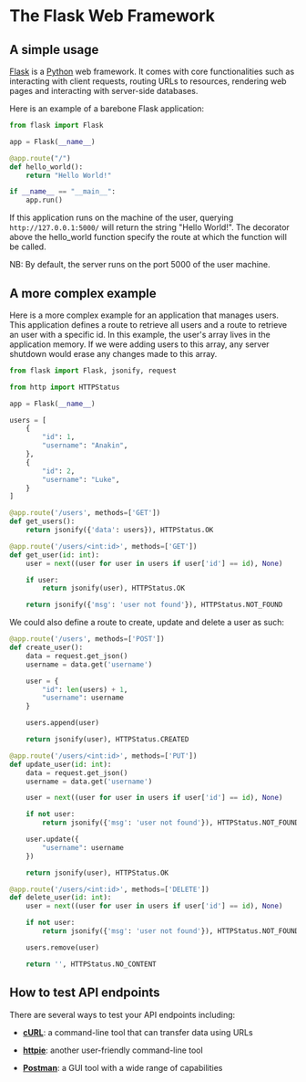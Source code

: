# The Flask Web Framework

## A simple usage

[Flask](https://flask.palletsprojects.com/en/1.1.x/) is a [Python](https://en.wikipedia.org/wiki/Python_%28programming_language%29) web framework. It comes with core functionalities such as interacting with client requests, routing URLs to resources, rendering web pages and interacting with server-side databases.

Here is an example of a barebone Flask application:

```python
from flask import Flask

app = Flask(__name__)

@app.route("/")
def hello_world():
    return "Hello World!"

if __name__ == "__main__":
    app.run()
```

If this application runs on the machine of the user, querying `http://127.0.0.1:5000/` will return the string "Hello World!". The decorator above the hello_world function specify the route at which the function will be called.

NB: By default, the server runs on the port 5000 of the user machine.

## A more complex example

Here is a more complex example for an application that manages users. This application defines a route to retrieve all users and a route to retrieve an user with a specific id. In this example, the user's array lives in the application memory. If we were adding users to this array, any server shutdown would erase any changes made to this array.

```python
from flask import Flask, jsonify, request

from http import HTTPStatus

app = Flask(__name__)

users = [
    {
        "id": 1,
        "username": "Anakin",
    },
    {
        "id": 2,
        "username": "Luke",
    }
]

@app.route('/users', methods=['GET'])
def get_users():
    return jsonify({'data': users}), HTTPStatus.OK

@app.route('/users/<int:id>', methods=['GET'])
def get_user(id: int):
    user = next((user for user in users if user['id'] == id), None)

    if user:
        return jsonify(user), HTTPStatus.OK

    return jsonify({'msg': 'user not found'}), HTTPStatus.NOT_FOUND
```

We could also define a route to create, update and delete a user as such:

```python
@app.route('/users', methods=['POST'])
def create_user():
    data = request.get_json()
    username = data.get('username')

    user = {
        "id": len(users) + 1,
        "username": username
    }

    users.append(user)

    return jsonify(user), HTTPStatus.CREATED

@app.route('/users/<int:id>', methods=['PUT'])
def update_user(id: int):
    data = request.get_json()
    username = data.get('username')

    user = next((user for user in users if user['id'] == id), None)

    if not user:
        return jsonify({'msg': 'user not found'}), HTTPStatus.NOT_FOUND

    user.update({
        "username": username
    })

    return jsonify(user), HTTPStatus.OK

@app.route('/users/<int:id>', methods=['DELETE'])
def delete_user(id: int):
    user = next((user for user in users if user['id'] == id), None)

    if not user:
        return jsonify({'msg': 'user not found'}), HTTPStatus.NOT_FOUND

    users.remove(user)

    return '', HTTPStatus.NO_CONTENT
```

## How to test API endpoints

There are several ways to test your API endpoints including:

* **[cURL](https://curl.haxx.se/)**: a command-line tool that can transfer data using URLs

* **[httpie](https://httpie.org/)**: another user-friendly command-line tool

* **[Postman](https://www.postman.com/)**: a GUI tool with a wide range of capabilities
